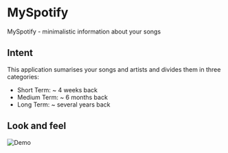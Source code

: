 # MySpotify
MySpotify - minimalistic information about your songs

## Intent
This application sumarises your songs and artists and divides them in three categories:
* Short Term: ~ 4 weeks back
* Medium Term: ~ 6 months back
* Long Term: ~ several years back

## Look and feel
![Demo](https://i.imgur.com/O5jzBSY.png)

